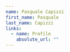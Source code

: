 ```yaml
---
name: Pasquale Capizzi
first_name: Pasquale
last_name: Capizzi
links:
  - name: Profile
    absolute_url: ""
---
```

